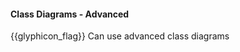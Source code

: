 <div id="title">

#### Class Diagrams - Advanced

</div>

<span id="prereqs"><panel src="../../../oopDesign/inheritance/interfaces/unit-inElsewhere-asFlat.md" boilerplate header="%%{{ icon_prereq }} OOP: Inheritance → Interfaces%%" />
<panel src="../../../oopDesign/inheritance/abstractClasses/unit-inElsewhere-asFlat.md" boilerplate header="%%{{ icon_prereq }} OOP → Inheritance → Abstract Classes%%" />
<panel src="../../../oopDesign/associations/associationClasses/unit-inElsewhere-asFlat.md" boilerplate header="%%{{ icon_prereq }} OOP → Associations → Association Classes%%" /></span>

<span id="outcomes">{{glyphicon_flag}} Can use advanced class diagrams</span>

<div id="body">



</div>

<div id="extras">

<include src="exercises.md" />

</div>